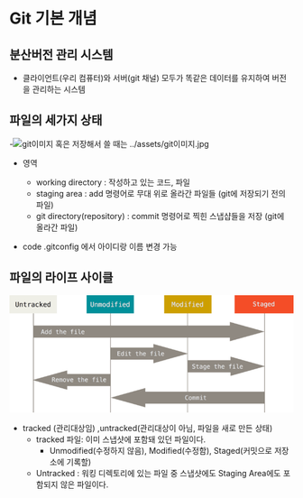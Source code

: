 # Git 기본 개념

## 분산버전 관리 시스템
- 클라이언트(우리 컴퓨터)와 서버(git 채널) 모두가 똑같은 데이터를 유지하여 버전을 관리하는 시스템

## 파일의 세가지 상태
-![git이미지](https://git-scm.com/book/ko/v2/images/areas.png) 
혹은 저장해서 쓸 때는 ../assets/git이미지.jpg

- 영역
  - working directory : 작성하고 있는 코드, 파일
  - staging area : add 명령어로 무대 위로 올라간 파일들 (git에 저장되기 전의 파일)
  - git directory(repository) : commit 명령어로 찍힌 스냅샵들을 저장 (git에 올라간 파일)

- code .gitconfig 에서 아이디랑 이름 변경 가능

## 파일의 라이프 사이클
![lifecycle](../assets/lifecycle.png)
- tracked (관리대상임) ,untracked(관리대상이 아님, 파일을 새로 만든 상태)
   - tracked 파일: 이미 스냅샷에 포함돼 있던 파일이다. 
        - Unmodified(수정하지 않음),  Modified(수정함), Staged(커밋으로 저장소에 기록할) 
    - Untracked : 워킹 디렉토리에 있는 파일 중 스냅샷에도 Staging Area에도 포함되지 않은 파일이다.
